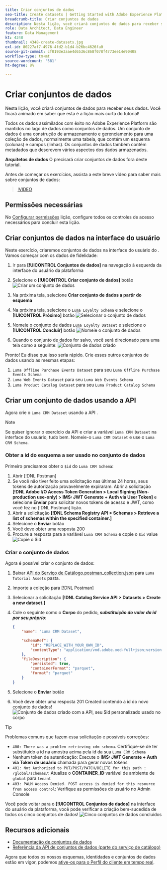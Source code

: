 ```yaml
---
title: Criar conjuntos de dados
seo-title: Create datasets | Getting Started with Adobe Experience Platform for Data Architects and Data Engineers
breadcrumb-title: Criar conjuntos de dados
description: Nesta lição, você criará conjuntos de dados para receber seus dados.
role: Data Architect, Data Engineer
feature: Data Management
kt: 4348
thumbnail: 4348-create-datasets.jpg
exl-id: 80227af7-4976-4fd2-b1d4-b26bc4626fa0
source-git-commit: cf0193e3aae4d6536c868f078f4773ee14e90408
workflow-type: tm+mt
source-wordcount: '581'
ht-degree: 8%

---
```


# Criar conjuntos de dados

<!--15min-->

Nesta lição, você criará conjuntos de dados para receber seus dados. Você ficará animado em saber que esta é a lição mais curta do tutorial!

Todos os dados assimilados com êxito no Adobe Experience Platform são mantidos no lago de dados como conjuntos de dados. Um conjunto de dados é uma construção de armazenamento e gerenciamento para uma coleção de dados, normalmente uma tabela, que contém um esquema (colunas) e campos (linhas). Os conjuntos de dados também contêm metadados que descrevem vários aspectos dos dados armazenados.

**Arquitetos de dados** O precisará criar conjuntos de dados fora deste tutorial.

Antes de começar os exercícios, assista a este breve vídeo para saber mais sobre conjuntos de dados:
>[!VIDEO](https://video.tv.adobe.com/v/27269?quality=12&learn=on)

## Permissões necessárias

No [Configurar permissões](configure-permissions.md) lição, configure todos os controles de acesso necessários para concluir esta lição.

<!--
* Permission items **[!UICONTROL Data Management]** > **[!UICONTROL View Datasets]** and **[!UICONTROL Manage Datasets]**
* Permission item **[!UICONTROL Sandboxes]** > `Luma Tutorial`
* User-role access to the `Luma Tutorial Platform` product profile
* Developer-role access to the `Luma Tutorial Platform` product profile (for API)
-->

## Criar conjuntos de dados na interface do usuário

Neste exercício, criaremos conjuntos de dados na interface do usuário do . Vamos começar com os dados de fidelidade:

1. Ir para **[!UICONTROL Conjuntos de dados]** na navegação à esquerda da interface do usuário da plataforma
1. Selecione o **[!UICONTROL Criar conjunto de dados]** botão
   ![Criar um conjunto de dados](assets/datasets-createDataset.png)

1. Na próxima tela, selecione **Criar conjunto de dados a partir do esquema**
1. Na próxima tela, selecione o `Luma Loyalty Schema` e selecione o **[!UICONTROL Próximo]** botão
   ![Selecionar o conjunto de dados](assets/datasets-selectSchema.png)

1. Nomeie o conjunto de dados `Luma Loyalty Dataset` e selecione o **[!UICONTROL Concluir]** botão
   ![Nomeie o conjunto de dados](assets/datasets-nameDataset.png)
1. Quando o conjunto de dados for salvo, você será direcionado para uma tela como a seguinte:
   ![Conjunto de dados criado](assets/datasets-created.png)

Pronto! Eu disse que isso seria rápido. Crie esses outros conjuntos de dados usando as mesmas etapas:

1. `Luma Offline Purchase Events Dataset` para seu `Luma Offline Purchase Events Schema`
1. `Luma Web Events Dataset` para seu `Luma Web Events Schema`
1. `Luma Product Catalog Dataset` para seu `Luma Product Catalog Schema`


## Criar um conjunto de dados usando a API

Agora crie o `Luma CRM Dataset` usando a API .

>[!NOTE]
>
>Se quiser ignorar o exercício da API e criar a variável `Luma CRM Dataset` na interface do usuário, tudo bem. Nomeie-o `Luma CRM Dataset` e use o `Luma CRM Schema`.

### Obter a id do esquema a ser usado no conjunto de dados

Primeiro precisamos obter o `$id` do `Luma CRM Schema`:

1. Abrir [!DNL Postman]
1. Se você não tiver feito uma solicitação nas últimas 24 horas, seus tokens de autorização provavelmente expiraram. Abrir a solicitação **[!DNL Adobe I/O Access Token Generation > Local Signing (Non-production use-only) > IMS: JWT Generate + Auth via User Token]** e selecione **Enviar** para solicitar novos tokens de acesso e JWT, como você fez no [!DNL Postman] lição.
1. Abrir a solicitação **[!DNL Schema Registry API > Schemas > Retrieve a list of schemas within the specified container.]**
1. Selecione o **Enviar** botão
1. Você deve obter uma resposta 200
1. Procure a resposta para a variável `Luma CRM Schema` e copie o `$id` value
   ![Copie o $id](assets/dataset-crm-getSchemaId.png)

### Criar o conjunto de dados

Agora é possível criar o conjunto de dados:

1. Baixar [API do Serviço de Catálogo.postman_collection.json](https://raw.githubusercontent.com/adobe/experience-platform-postman-samples/master/apis/experience-platform/Catalog%20Service%20API.postman_collection.json) para `Luma Tutorial Assets` pasta.
1. Importe a coleção para [!DNL Postman]
1. Selecionar a solicitação **[!DNL Catalog Service API > Datasets > Create a new dataset.]**
1. Cole o seguinte como o **Corpo** do pedido, ***substituição do valor da id por seu próprio***:

   ```json
   {
       "name": "Luma CRM Dataset",
   
       "schemaRef": {
           "id": "REPLACE_WITH_YOUR_OWN_ID",
           "contentType": "application/vnd.adobe.xed-full+json;version=1"
       },
       "fileDescription": {
           "persisted": true,
           "containerFormat": "parquet",
           "format": "parquet"
       }
   }
   ```

1. Selecione o **Enviar** botão
1. Você deve obter uma resposta 201 Created contendo a id do novo conjunto de dados!
   ![Conjunto de dados criado com a API, seu $id personalizado usado no corpo](assets/datasets-crm-created.png)

>[!TIP]
>
> Problemas comuns que fazem essa solicitação e possíveis correções:
>
> * `400: There was a problem retrieving xdm schema`. Certifique-se de ter substituído a id na amostra acima pela id da sua `Luma CRM Schema`
> * Nenhum token de autenticação: Execute o **IMS: JWT Generate + Auth via Token de usuário** chamada para gerar novos tokens
> * `401: Not Authorized to PUT/POST/PATCH/DELETE for this path : /global/schemas/`: Atualize o **CONTAINER_ID** variável de ambiente de `global` para `tenant`
> * `403: PALM Access Denied. POST access is denied for this resource from access control`: Verifique as permissões do usuário no Admin Console



Você pode voltar para o **[!UICONTROL Conjuntos de dados]** na interface do usuário da plataforma, você pode verificar a criação bem-sucedida de todos os cinco conjuntos de dados!
![Cinco conjuntos de dados concluídos](assets/datasets-allComplete.png)


## Recursos adicionais

* [Documentação de conjuntos de dados](https://experienceleague.adobe.com/docs/experience-platform/catalog/datasets/overview.html?lang=pt-BR)
* [Referência da API de conjuntos de dados (parte do serviço de catálogo)](https://www.adobe.io/experience-platform-apis/references/catalog/#tag/Datasets)

Agora que todos os nossos esquemas, identidades e conjuntos de dados estão em vigor, podemos [ative-os para o Perfil do cliente em tempo real](enable-profiles.md).
